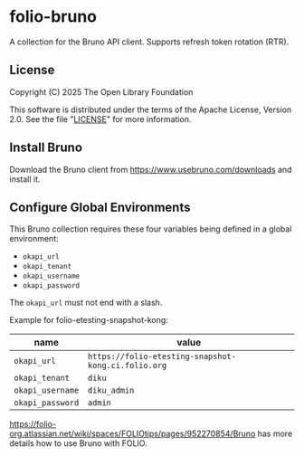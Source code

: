 # folio-bruno

A collection for the Bruno API client. Supports refresh token rotation (RTR).

## License

Copyright (C) 2025 The Open Library Foundation

This software is distributed under the terms of the Apache License,
Version 2.0. See the file "[LICENSE](LICENSE)" for more information.

## Install Bruno

Download the Bruno client from https://www.usebruno.com/downloads and
install it.

## Configure Global Environments

This Bruno collection requires these four variables being defined in a
global environment:

* `okapi_url`
* `okapi_tenant`
* `okapi_username`
* `okapi_password`

The `okapi_url` must not end with a slash.

Example for folio-etesting-snapshot-kong:

| name | value |
| --- | --- |
| `okapi_url` | `https://folio-etesting-snapshot-kong.ci.folio.org` |
| `okapi_tenant` | `diku` |
| `okapi_username` | `diku_admin` |
| `okapi_password` | `admin` |

https://folio-org.atlassian.net/wiki/spaces/FOLIOtips/pages/952270854/Bruno has more details how to use Bruno with FOLIO.
